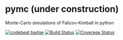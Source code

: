 # pymc (under construction)
Monte-Carlo simulations of Falicov-Kimball in python  

[![codebeat badge](https://codebeat.co/badges/658ed05d-6b5f-45c5-a70d-c3ebdef5924f)](https://codebeat.co/projects/github-com-promny-pymc_pp-master)
[![Build Status](https://travis-ci.com/PROMNY/pymc_pp.svg?branch=master)](https://travis-ci.com/PROMNY/pymc_pp)
[![Coverage Status](https://coveralls.io/repos/github/PROMNY/pymc_pp/badge.svg?branch=master)](https://coveralls.io/github/PROMNY/pymc_pp?branch=master)